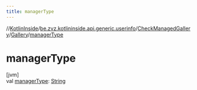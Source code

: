 ```yaml
---
title: managerType
---
```

//[KotlinInside](../../../../index.html)/[be.zvz.kotlininside.api.generic.userinfo](../../index.html)/[CheckManagedGallery](../index.html)/[Gallery](index.html)/[managerType](manager-type.html)



# managerType



[jvm]\
val [managerType](manager-type.html): [String](https://kotlinlang.org/api/latest/jvm/stdlib/kotlin/-string/index.html)




